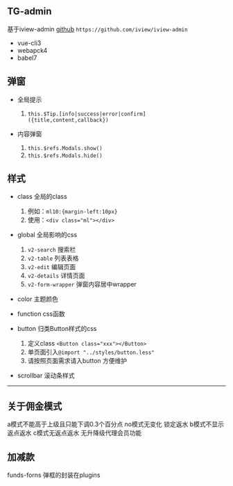 ## TG-admin
  基于iview-admin [github](https://github.com/iview/iview-admin) `https://github.com/iview/iview-admin`
  - vue-cli3 
  - webapck4 
  - babel7
## 弹窗
 - 全局提示  
    1. `this.$Tip.[info|success|error|confirm]({title,content,callback})`

 - 内容弹窗  
    1. `this.$refs.Modals.show()`  
    2. `this.$refs.Modals.hide()`

## 样式
  - class  全局的class  
    1. 例如：`ml10:{margin-left:10px}`  
    2. 使用：`<div class="ml"></div>`

  - global 全局影响的css  
    1. `v2-search` 搜索栏  
    2. `v2-table` 列表表格  
    3. `v2-edit` 编辑页面  
    4. `v2-details` 详情页面  
    5. `v2-form-wrapper` 弹窗内容居中wrapper 

  - color 主题颜色

  - function css函数

  - button 归类Button样式的css  
    1. 定义class `<Button class="xxx"></Button>`
    2. 单页面引入`@import "../styles/button.less"`
    3. 请按照页面需求请入button 方便维护

  - scrollbar 滚动条样式
  ***  
## 关于佣金模式
a模式不能高于上级且只能下调0.3个百分点  no模式无变化   锁定返水
b模式不显示返点返水
c模式无返点返水  无升降级代理会员功能 
## 加减款
funds-forns
弹框的封装在plugins